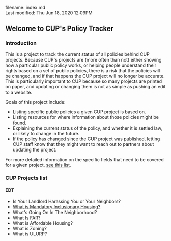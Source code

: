 filename: index.md  
Last modified: Thu Jun 18, 2020  12:09PM
  

## Welcome to CUP's Policy Tracker

### Introduction
This is a project to track the current status of all policies behind CUP
projects.  Because CUP's projects are (more often than not) either showing how
a particular public policy works, or helping people understand their rights
based on a set of public policies, there is a risk that the policies will be
changed, and if that happens the CUP project will no longer be accurate. This
is particularly important to CUP because so many projects are printed on paper,
and updating or changing them is not as simple as pushing an edit to a website.

Goals of this project include:
* Listing specific public policies a given CUP project is based on.
* Listing resources for where information about those policies might be found.
* Explaining the current status of the policy, and whether it is settled law, or likely to change in the future.
* If the policy has changed since the CUP project was published, letting CUP staff know that they might want to reach out to partners about updating the project.

For more detailed information on the specific fields that need to be covered
for a given project, [see this list](./project_tracking-fields.md).

### CUP Projects list

#### EDT
* Is Your Landlord Harassing You or Your Neighbors?
* [What is Mandatory Inclusionary Housing?](./MIH/MIH.md)
* What's Going On In The Neighborhood?
* What Is FAR?
* What is Affordable Housing?
* What is Zoning?
* What is ULURP?




